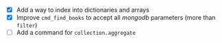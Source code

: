 - [x] Add a way to index into dictionaries and arrays
- [x] Improve `cmd_find_books` to accept all _mongodb_ parameters (more than `filter`)
- [ ] Add a command for `collection.aggregate`

